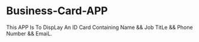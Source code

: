 # Business-Card-APP
This APP Is To DispLay An ID Card Containing Name &amp;&amp; Job TitLe &amp;&amp; Phone Number &amp;&amp; EmaiL.
